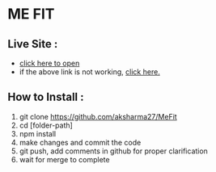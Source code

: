 # ME FIT

## Live Site : 
- [click here to open](https://me-fit-xi.vercel.app/)
- if the above link is not working, [click here.](https://fit-me-gym.netlify.app/)
## How to Install : 
1) git clone https://github.com/aksharma27/MeFit
2) cd [folder-path]
3) npm install
4) make changes and commit the code
5) git push, add comments in github for proper clarification
6) wait for merge to complete
